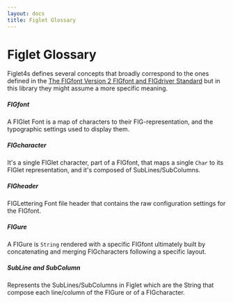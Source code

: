 ```yaml
---
layout: docs
title: Figlet Glossary
---
```

# Figlet Glossary

Figlet4s defines several concepts that broadly correspond to the ones defined in the [The FIGfont
Version 2 FIGfont and FIGdriver Standard](figfont-reference.html) but in this library they
might assume a more specific meaning.

##### FIGfont

A FIGlet Font is a map of characters to their FIG-representation, and the typographic settings used
to display them.

##### FIGcharacter

It's a single FIGlet character, part of a FIGfont, that maps a single `Char` to its FIGlet
representation, and it's composed of SubLines/SubColumns.

##### FIGheader

FIGLettering Font file header that contains the raw configuration settings for the FIGfont.

##### FIGure

A FIGure is `String` rendered with a specific FIGfont ultimately built by concatenating and merging
FIGcharacters following a specific layout.

##### SubLine and SubColumn

Represents the SubLines/SubColumns in Figlet which are the String that compose each line/column of
the FIGure or of a FIGcharacter.
